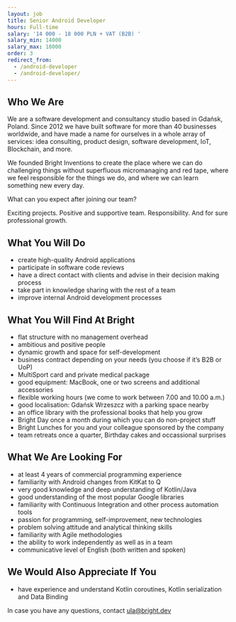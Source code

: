 ```yaml
---
layout: job
title: Senior Android Developer
hours: Full-time
salary: '14 000 - 18 000 PLN + VAT (B2B) '
salary_min: 14000
salary_max: 18000
order: 3
redirect_from:
  - /android-developer
  - /android-developer/
---
```

## Who We Are  

We are a software development and consultancy studio based in Gdańsk, Poland. Since 2012 we have built software for more than 40 businesses worldwide, and have made a name for ourselves in a whole array of services: idea consulting, product design, software development, IoT, Blockchain, and more.

We founded Bright Inventions to create the place where we can do challenging things without superfluous micromanaging and red tape, where we feel responsible for the things we do, and where we can learn something new every day.

What can you expect after joining our team? 

Exciting projects. Positive and supportive team. Responsibility. And for sure professional growth. 

## What You Will Do 

* create high-quality Android applications
* participate in software code reviews
* have a direct contact with clients and advise in their decision making process
* take part in knowledge sharing with the rest of a team
* improve internal Android development processes 

## What You Will Find At Bright

* flat structure with no management overhead
* ambitious and positive people 
* dynamic growth and space for self-development
* business contract depending on your needs (you choose if it’s B2B or UoP)
* MultiSport card and private medical package
* good equipment: MacBook, one or two screens and additional accessories
* flexible working hours (we come to work between 7.00 and 10.00 a.m.)
* good localisation: Gdańsk Wrzeszcz with a parking space nearby
* an office library with the professional books that help you grow
* Bright Day once a month during which you can do non-project stuff
* Bright Lunches for you and your colleague sponsored by the company
* team retreats once a quarter, Birthday cakes and occassional surprises

## What We Are Looking For

* at least 4 years of commercial programming experience
* familiarity with Android changes from KitKat to Q
* very good knowledge and deep understanding of Kotlin/Java
* good understanding of the most popular Google libraries
* familiarity with Continuous Integration and other process automation tools
* passion for programming, self-improvement, new technologies
* problem solving attitude and analytical thinking skills
* familiarity with Agile methodologies
* the ability to work independently as well as in a team
* communicative level of English (both written and spoken) 

## We Would Also Appreciate If You 

* have experience and understand Kotlin coroutines, Kotlin serialization and Data Binding 


In case you have any questions, contact ula@bright.dev 
